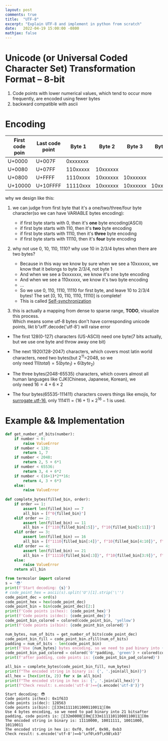 ```yaml
---
layout: post
comments: true
title:  "UTF-8"
excerpt: "Explain UTF-8 and implement in python from scratch"
date:   2022-04-19 15:00:00 -0800
mathjax: false
---
```


# Unicode (or Universal Coded Character Set) Transformation Format – 8-bit
1. Code points with lower numerical values, which tend to occur more frequently, are encoded using fewer bytes
2. backward compatible with ascii

# Encoding

|First code poin | Last code point | Byte 1 | Byte 2 | Byte 3 | Byte 4|
| --- | --- | --- | --- | --- | ---|
|U+0000 | U+007F | 0xxxxxxx	|          |          |
|U+0080 | U+07FF | 110xxxxx | 10xxxxxx |
|U+0800 | U+FFFF | 1110xxxx | 10xxxxxx | 10xxxxxx |	
|U+10000 | U+10FFFF| 11110xxx | 10xxxxxx | 10xxxxxx | 10xxxxxx|

why we design like this:
1. we can judge from first byte that it's a one/two/three/four byte character(so we can have VARIABLE bytes encoding):
   - if first byte starts with 0, then it's **one** byte encoding(ASCII)  
   - if first byte starts with 110, then it's **two** byte encoding
   - if first byte starts with 1110, then it's  **three** byte encoding
   - if first byte starts with 11110, then it's **four** byte encoding
2.  why not use 0, 10, 110, 1110? why use 10 in 2/3/4 bytes when there are two bytes?  
    - Because in this way we know by sure when we see a 10xxxxxx, we know that it belongs to byte 2/3/4, not byte 1  
    - And when we see a 0xxxxxxx, we know it's one byte encoding  
    - And when we see a 110xxxxx, we know it's two byte encoding  
    - ...
    - So we use 0, 110, 1110, 11110 for first byte, and leave 10 to 2/3/4 bytes! The set [0, 10, 110, 1110, 11110] is complete!
    - This is called [Self-synchronization](https://en.wikipedia.org/wiki/UTF-8#Comparison_with_other_encodings)
 
3. this is actually a mapping from dense to sparse range, **TODO**, visualize this process.  
   Which means some utf-8 bytes don't have corresponding unicode points, likt b'\xff'.decode('utf-8') will raise error

- The first 128(0-127) characters (US-ASCII) need one byte(7 bits actually, but we use one byte and throw away one bit)  
- The next 1920(128-2047) characters, which covers most latin world characters, need two bytes(but $2^{11}$=2048, so we    
  only need $11(total)=5(byte_1) + 6(byte_2)$

- The three bytes(2048-65535) characters, which covers almost all human languages like CJK(Chinese, Japanese, Korean), we   
  only need $16 = 4 + 6\times2$

- The four bytes(65535-111411) characters covers things like emojis, for [surrogate utf-16](https://stackoverflow.com/questions/52203351/why-unicode-is-restricted-to-0x10ffff), only $111411 = (16 + 1)\times2^{16} -1$ is used. 


# Example && Implementation




```python
def get_number_of_bits(number):
    if number < 0:
        raise ValueError
    if number < 128:
        return 1, 7
    if number < 2048:
        return 2, 5 + 6*1
    if number < 65536:
        return 3, 4 + 6*2
    if number < (16+1)*2**16:
        return 4, 3 + 6*3
    else:
        raise ValueError
    
def complete_bytes(filled_bin, order):
    if order == 1:
        assert len(filled_bin) == 7
        all_bin = [f"0{filled_bin}"]
    elif order == 2:
        assert len(filled_bin) == 11
        all_bin = [f"110{filled_bin[:5]}", f"10{filled_bin[5:11]}"]
    elif order == 3:
        assert len(filled_bin) == 16
        all_bin = [f"1110{filled_bin[:4]}", f"10{filled_bin[4:10]}", f"10{filled_bin[10:16]}"]
    elif order == 4:
        assert len(filled_bin) == 21
        all_bin = [f"11110{filled_bin[:3]}", f"10{filled_bin[3:9]}", f"10{filled_bin[9:15]}", f"10{filled_bin[15:21]}"]
    else:
        raise ValueError
    return all_bin
```


```python
from termcolor import colored
s = '😳'
print(f'Start decoding: {s}')
# code_point_hex = ascii(s).split('U')[1].strip('\'')
code_point_dec = ord(s)
code_point_hex = hex(code_point_dec)
code_point_bin = bin(code_point_dec)[2:]
print(f'Code points is(hex): {code_point_hex}')
print(f'Code points is(dec): {code_point_dec}')
code_point_bin_colored = colored(code_point_bin, 'yellow')
print(f'Code points is(bin): {code_point_bin_colored}')

num_bytes, num_of_bits = get_number_of_bits(code_point_dec)
code_point_bin_fill = code_point_bin.zfill(num_of_bits)
padding = num_of_bits - len(code_point_bin)
print(f'Use {num_bytes} bytes encoding, so we need to pad binary into {num_of_bits} bits', end='')
code_point_bin_pad_colored = colored('0'*padding, 'green') + colored(code_point_bin_fill[padding:], 'yellow')
print(f'after padding, code points is: {code_point_bin_pad_colored}')

all_bin = complete_bytes(code_point_bin_fill, num_bytes)
print(f"The encoded string in binary is: {', '.join(all_bin)}")
all_hex = [hex(int(x, 2)) for x in all_bin]
print(f"The encoded string in hex is: {', '.join(all_hex)}")
print(f"Check result: s.encode('utf-8')=={s.encode('utf-8')}")

```

    Start decoding: 😳
    Code points is(hex): 0x1f633
    Code points is(dec): 128563
    Code points is(bin): [33m11111011000110011[0m
    Use 4 bytes encoding, so we need to pad binary into 21 bitsafter padding, code points is: [32m0000[0m[33m11111011000110011[0m
    The encoded string in binary is: 11110000, 10011111, 10011000, 10110011
    The encoded string in hex is: 0xf0, 0x9f, 0x98, 0xb3
    Check result: s.encode('utf-8')==b'\xf0\x9f\x98\xb3'

